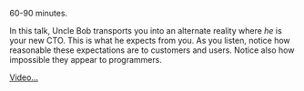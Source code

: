 60-90 minutes.

In this talk, Uncle Bob transports you into an alternate reality where _he_ is your new CTO.
This is what he expects from you.   As you listen, notice how reasonable these expectations
are to customers and users.  Notice also how impossible they appear to programmers.

[Video...](https://www.youtube.com/watch?v=BSaAMQVq01E)